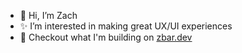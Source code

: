 - 👋 Hi, I’m Zach
- ✨ I’m interested in making great UX/UI experiences
- 🧐 Checkout what I'm building on [zbar.dev](https://zbar.dev/)

<!---
zneib/zneib is a ✨ special ✨ repository because its `README.md` (this file) appears on your GitHub profile.
You can click the Preview link to take a look at your changes.
--->
